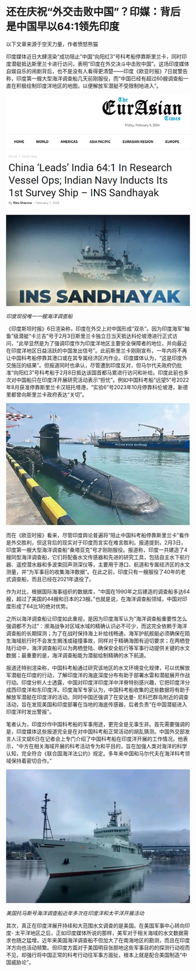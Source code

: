 # 还在庆祝“外交击败中国”？印媒：背后是中国早以64:1领先印度

以下文章来源于空天力量，作者愤怒熊猫

印度媒体近日大肆渲染“成功阻止”中国“向阳红3”号科考船停靠斯里兰卡，同时印度潜艇抵达斯里兰卡进行访问，表明“印度在外交决斗中击败中国”。这场印度媒体自娱自乐的闹剧背后，也不是没有人看得更清楚——印度《欧亚时报》7日就警告称，印度第一艘大型海洋调查船几天前刚服役，而“中国已经有超过60艘调查船一直在积极绘制印度洋地区的地图，以便解放军潜艇不受限制地进入”。

![fc42057c03e5a70fab024f72a5948b4f.jpg](https://raw.githubusercontent.com/qqhsx/qqnews_image/main/2024/02/10/还在庆祝“外交击败中国”？印媒：背后是中国早以64_1领先印度/fc42057c03e5a70fab024f72a5948b4f.jpg)

![6ad17960dba69b707c5a6545fc9f6bd8.jpg](https://raw.githubusercontent.com/qqhsx/qqnews_image/main/2024/02/10/还在庆祝“外交击败中国”？印媒：背后是中国早以64_1领先印度/6ad17960dba69b707c5a6545fc9f6bd8.jpg)

_印度现役唯一一艘海洋调查船_

《印度斯坦时报》6日渲染称，印度在外交上对中国形成“双杀”。因为印度海军“鲉鱼”级潜艇“卡兰吉”号于2月3日斯里兰卡独立日当天抵达科伦坡港进行正式访问，“此举显然是为了强调印度作为印度洋地区主要安全保障者的地位，并向最近在印度洋地区日益活跃的中国发出信号”。此前斯里兰卡刚刚宣布，一年内将不再让中国科考船停靠其港口或在其专属经济区内作业。印度媒体认为，“这是印度外交施压的结果”。但报道同时也承认，尽管遭到印度反对，但马尔代夫政府仍批准“向阳红3”号科考船于2月8日抵达该国首都马累进行访问和补给。印度此前也多次对中国船只在印度洋开展研究活动表示“担忧”。例如中国科考船“远望5”号2022年8月获准停靠斯里兰卡汉班托塔港，“实验6”号2023年10月停靠科伦坡港，新德里都曾向斯里兰卡政府表达“关切”。

![e2e35296897b02c97fe84323190d839f.jpg](https://raw.githubusercontent.com/qqhsx/qqnews_image/main/2024/02/10/还在庆祝“外交击败中国”？印媒：背后是中国早以64_1领先印度/e2e35296897b02c97fe84323190d839f.jpg)

而在《欧亚时报》看来，尽管印度舆论普遍将“阻止中国科考船停靠斯里兰卡”看作是外交胜利，但这背后的现实对于印度而言实在难言胜利。报道提到，2月3日，印度第一艘大型海洋调查船“桑塔亚克”号才刚刚服役。报道称，印度一共建造了4艘同型海洋调查船，它们将配备水文传感器和先进的研究工具，包括自主水下航行器、遥控潜水器和多波束回声测深仪等，主要用于港口、航道和专属经济区的水文测量，并“为军事目的收集海洋数据”。在此之前，印度只有一艘服役了40年的老式调查船，而且已经在2021年退役了。

作为对比，根据国际海事组织的数据库，“中国在1990年之后建造的调查船多达64艘，超过了美国的44艘和日本的23艘。”也就是说，在海洋调查船领域，中国对印度形成了64比1的绝对优势。

之所以海洋调查船让印度如此重视，是因为印度海军认为“海洋调查船重要性怎么强调都不为过”：濒海战争对区域水域的精确认识必不可少，而这完全依赖于海洋调查船的长期探测；为了在战时保持海上补给线畅通，海军护航舰艇必须确保在陌生海域航行时不会发生搁浅或碰撞事故，同样对于精确海图有迫切要求；在两栖登陆行动中，海洋调查船可以为两栖登陆、确保安全航行等军事行动提供关键的水文数据；最重要的是，海洋调查船能为潜艇绘制精确的水下航道。

报道还特别渲染称，中国科考船通过研究该地区的水文环境变化规律，可以优解放军潜艇在印度的行动，了解印度洋的海底深度分布有助于部署水雷和潜艇展开作战行动。印度分析人士透露，中国对印度洋印度洋中洋脊特别感兴趣，它把印度洋分成西印度洋和东印度洋。印度海军专家认为，中国科考船收集的这些数据将有助于解放军潜艇在印度洋的活动。同时中国还强调了在安达曼-
尼科巴群岛附近的调查活动，旨在发现美国和印度部署在当地的海底传感器，后者负责“在中国潜艇进入印度洋时发出警报”。

笔者认为，印度炒作中国科考船的军事用途，更完全是无事生非。首先需要强调的是，印度媒体这些报道完全是在对中国科考船正常活动的胡乱猜测。中国外交部发言人汪文斌6日在记者会上专门介绍了中国科考船在印度洋开展的工作情况。他表示，“中方在相关海域开展的科考活动专为和平目的，旨在加强人类对海洋的科学认知，完全符合《联合国海洋法公约》规定。多年来中国和马尔代夫在海洋科考领域保持着密切合作。”

![b19a81e86621e6004d8b89f8d6cfef7d.jpg](https://raw.githubusercontent.com/qqhsx/qqnews_image/main/2024/02/10/还在庆祝“外交击败中国”？印媒：背后是中国早以64_1领先印度/b19a81e86621e6004d8b89f8d6cfef7d.jpg)

_美国托马斯号海洋调查船近年多次在印度洋和太平洋开展活动_

其次，真正在印度洋展开持续和大范围水文调查的是美国。在美国军事中心转向印度-
太平洋地区之后，正如印度媒体所说的那样，美军对于相关海域的水文数据需求也随之猛增。近年来美国海洋调查船不但加大了在南海地区的勘测，而且在印度洋方向也活动频繁。但印度方面对于美国明目张胆地这些军事目的的探测行动视而不见，却强行将中国正常的科考行动往军事方面扯，根本上就是配合美国制造“中国威胁论”。

